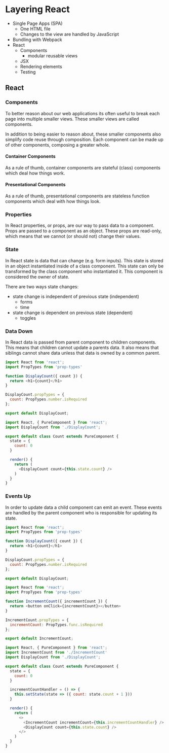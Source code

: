 # Layering React

* Single Page Apps (SPA)
  * One HTML file
  * Changes to the view are handled by JavaScript
* Bundling with Webpack
* React
  * Components
    * modular reusable views
  * JSX
  * Rendering elements
  * Testing

## React

### Components

To better reason about our web applications its often useful to break each
page into multiple smaller views. These smaller views are called components.

In addition to being easier to reason about, these smaller components also
simplify code reuse through composition. Each component can be made up of
other components, composing a greater whole.

#### Container Components

As a rule of thumb, container components are stateful (class)
components which deal how things work.

#### Presentational Components

As a rule of thumb, presentational components are stateless
function components which deal with how things look.

### Properties

In React properties, or props, are our way to pass data to a
component. Props are passed to a component as an object. These
props are read-only, which means that we cannot (or should not)
change their values.

### State

In React state is data that can change (e.g. form inputs). This
state is stored in an object instantiated inside of a class component.
This state can only be transformed by the class component who
instantiated it. This component is considered the owner of state.

There are two ways state changes:

* state change is independent of previous state (independent)
  * forms
  * time
* state change is dependent on previous state (dependent)
  * toggles

### Data Down

In React data is passed from parent component to children components.
This means that children cannot update a parents data. It also means
that siblings cannot share data unless that data is owned by a common
parent.

```js
import React from 'react';
import PropTypes from 'prop-types'

function DisplayCount({ count }) {
  return <h1>{count}</h1>
}

DisplayCount.propTypes = {
  count: PropTypes.number.isRequired
};

export default DisplayCount;
```

```js
import React, { PureComponent } from 'react';
import DisplayCount from './DisplayCount';

export default class Count extends PureComponent {
  state = {
    count: 0
  }

  render() {
    return (
      <DisplayCount count={this.state.count} />
    )
  }
}
```

### Events Up

In order to update data a child component can emit an event. These
events are handled by the parent component who is responsible for
updating its state.

```js
import React from 'react';
import PropTypes from 'prop-types'

function DisplayCount({ count }) {
  return <h1>{count}</h1>
}

DisplayCount.propTypes = {
  count: PropTypes.number.isRequired
};

export default DisplayCount;
```

```js
import React from 'react';
import PropTypes from 'prop-types'

function IncrementCount({ incrementCount }) {
  return <button onClick={incrementCount}></button>
}

IncrementCount.propTypes = {
  incrementCount: PropTypes.func.isRequired
};

export default IncrementCount;
```

```js
import React, { PureComponent } from 'react';
import IncrementCount from './IncrementCount'
import DisplayCount from './DisplayCount';

export default class Count extends PureComponent {
  state = {
    count: 0
  }

  incrementCountHandler = () => {
    this.setState(state => ({ count: state.count + 1 }))
  }

  render() {
    return (
      <>
        <IncrementCount incrementCount={this.incrementCountHandler} />
        <DisplayCount count={this.state.count} />
      </>
    )
  }
}
```
